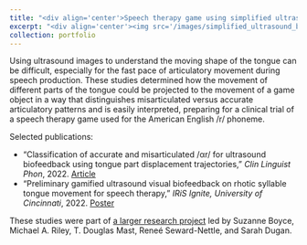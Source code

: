 ```yaml
---
title: "<div align='center'>Speech therapy game using simplified ultrasound biofeedback</div>"
excerpt: "<div align='center'><img src='/images/simplified_ultrasound_biofeedback.gif'></div>"
collection: portfolio
---
```


Using ultrasound images to understand the moving shape of the tongue can be difficult, especially for the fast pace of articulatory movement during speech production. These studies determined how the movement of different parts of the tongue could be projected to the movement of a game object in a way that distinguishes misarticulated versus accurate articulatory patterns and is easily interpreted, preparing for a clinical trial of a speech therapy game used for the American English /r/ phoneme. 

Selected publications:
- “Classification of accurate and misarticulated /αr/ for ultrasound biofeedback using tongue part displacement trajectories,” *Clin Linguist Phon*, 2022. [Article](https://github.com/SarahRLi/sarahrli.github.io/blob/master/files/Li_2022_CLP.pdf)
- “Preliminary gamified ultrasound visual biofeedback on rhotic syllable tongue movement for speech therapy,” *IRiS Ignite, University of Cincinnati*, 2022. [Poster](https://github.com/SarahRLi/sarahrli.github.io/blob/master/files/Li_2022_IRiS_poster.pdf)

These studies were part of [a larger research project](https://reporter.nih.gov/project-details/10456326) led by Suzanne Boyce, Michael A. Riley, T. Douglas Mast, Reneé Seward-Nettle, and Sarah Dugan. 
